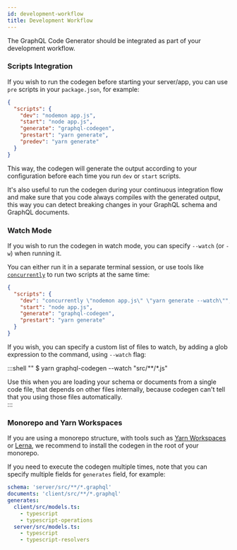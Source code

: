 ```yaml
---
id: development-workflow
title: Development Workflow
---
```


The GraphQL Code Generator should be integrated as part of your development workflow.

### Scripts Integration

If you wish to run the codegen before starting your server/app, you can use `pre` scripts in your `package.json`, for example:

```json
{
  "scripts": {
    "dev": "nodemon app.js",
    "start": "node app.js",
    "generate": "graphql-codegen",
    "prestart": "yarn generate",
    "predev": "yarn generate"
  }
}
```

This way, the codegen will generate the output according to your configuration before each time you run `dev` or `start` scripts.

It's also useful to run the codegen during your continuous integration flow and make sure that you code always compiles with the generated output, this way you can detect breaking changes in your GraphQL schema and GraphQL documents.

### Watch Mode

If you wish to run the codegen in watch mode, you can specify `--watch` (or `-w`) when running it.

You can either run it in a separate terminal session, or use tools like [`concurrently`](https://www.npmjs.com/package/concurrently) to run two scripts at the same time:

```json
{
  "scripts": {
    "dev": "concurrently \"nodemon app.js\" \"yarn generate --watch\"",
    "start": "node app.js",
    "generate": "graphql-codegen",
    "prestart": "yarn generate"
  }
}
```

If you wish, you can specify a custom list of files to watch, by adding a glob expression to the command, using `--watch` flag:

:::shell ""
    $ yarn graphql-codegen --watch "src/**/*.js"

Use this when you are loading your schema or documents from a single code file, that depends on other files internally, because codegen can't tell that you using those files automatically.   
:::

### Monorepo and Yarn Workspaces

If you are using a monorepo structure, with tools such as [Yarn Workspaces](https://yarnpkg.com/lang/en/docs/workspaces/) or [Lerna](https://github.com/lerna/lerna), we recommend to install the codegen in the root of your monorepo.

If you need to execute the codegen multiple times, note that you can specify multiple fields for `generates` field, for example:

```yml
schema: 'server/src/**/*.graphql'
documents: 'client/src/**/*.graphql'
generates:
  client/src/models.ts:
    - typescript
    - typescript-operations
  server/src/models.ts:
    - typescript
    - typescript-resolvers
```
